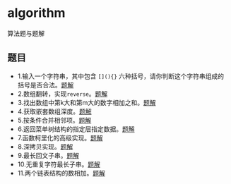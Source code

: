# algorithm
算法题与题解

## 题目
- 1.输入一个字符串，其中包含 `[](){}` 六种括号，请你判断这个字符串组成的括号是否合法。[题解](isValid.js)
- 2.数组翻转，实现`reverse`。[题解](reverse.js)
- 3.找出数组中第k大和第m大的数字相加之和。[题解](findTopSum.js)
- 4.获取嵌套数组深度。[题解](getArrayDeep.js)
- 5.按条件合并相邻项。[题解](addJoin.js)
- 6.返回菜单树结构的指定层指定数据。[题解](findPageUrl.js)
- 7.函数柯里化的高级实现。[题解](curry.js)
- 8.深拷贝实现。[题解](deepClone.js)
- 9.最长回文子串。[题解](longestPalindrome.js)
- 10.无重复字符最长子串。[题解](longestSubstring.js)
- 11.两个链表结构的数相加。[题解](addTwoNumbers.js)
